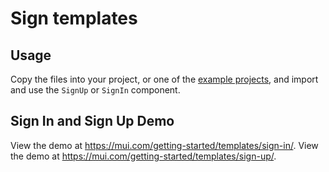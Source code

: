 # Sign templates

## Usage

<!-- #default-branch-switch -->

Copy the files into your project, or one of the [example projects](https://github.com/mui/material-ui/tree/master/examples), and import and use the `SignUp` or `SignIn` component.

## Sign In and Sign Up Demo

<!-- #default-branch-switch -->

View the demo at https://mui.com/getting-started/templates/sign-in/.
View the demo at https://mui.com/getting-started/templates/sign-up/.